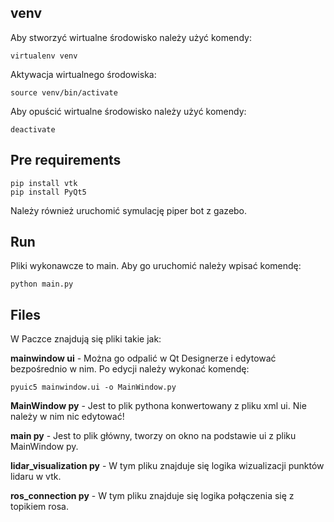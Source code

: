 ## venv

Aby stworzyć wirtualne środowisko należy użyć komendy:

```
virtualenv venv
```

Aktywacja wirtualnego środowiska:

```
source venv/bin/activate
```

Aby opuścić wirtualne środowisko należy użyć komendy:

```
deactivate
```

## Pre requirements

```
pip install vtk
pip install PyQt5
```

Należy również uruchomić symulację piper bot z gazebo.

## Run

Pliki wykonawcze to main. Aby go uruchomić należy wpisać komendę:

```
python main.py
```

## Files

W Paczce znajdują się pliki takie jak:

**mainwindow ui** - Można go odpalić w Qt Designerze i edytować bezpośrednio w nim. Po edycji należy wykonać komendę:

```
pyuic5 mainwindow.ui -o MainWindow.py
```

**MainWindow py** - Jest to plik pythona konwertowany z pliku xml ui. Nie należy w nim nic edytować!

**main py** - Jest to plik główny, tworzy on okno na podstawie ui z pliku MainWindow py.

**lidar_visualization py** - W tym pliku znajduje się logika wizualizacji punktów lidaru w vtk.

**ros_connection py** - W tym pliku znajduje się logika połączenia się z topikiem rosa.
